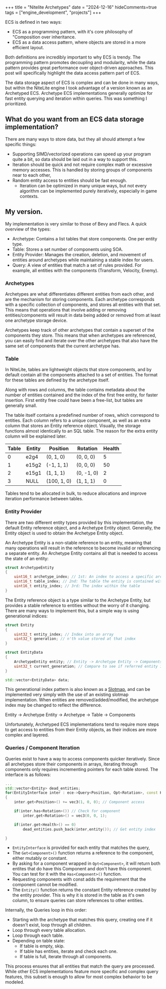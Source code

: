 +++
title = "Nitelite Archetypes"
date = "2024-12-16"
hideComments=true
tags = ["engine_development", "projects"]
+++ 

ECS is defined in two ways:
- ECS as a programming pattern, with it's core philosophy of "Composition over inheritance.
- ECS as a data access pattern, where objects are stored in a more efficient layout.

Both definitions are incredibly important to why ECS is trendy. The programming pattern promotes decoupling and modularity, while the data pattern provides great performance over object-driven approaches. This post will specifically highlight the data access pattern part of ECS.

The data storage aspect of ECS is complex and can be done in many ways, but within the NiteLite engine I took advantage of a version known as an Archetyped ECS. Archetype ECS implementations generally optimize for fast entity querying and iteration within queries. This was something I prioritized.

## What do you want from an ECS data storage implementation?

There are many ways to store data, but they all should attempt a few specific things:
- Supporting SIMD/vectorized operations can speed up your program quite a bit, so data should be laid out in a way to support this.
- Iteration should be quick and not require complex math or excessive memory accesses. This is handled by storing groups of components near to each other,
- Random entity access to entities should be fast enough. 
    - Iteration can be optimized in many unique ways, but not every algorithm can be implemented purely iteratively, especially in game contexts. 

## My version.

My implementation is very similar to those of Bevy and Flecs. A quick overview of the types:
- Archetype: Contains a list tables that store components. One per entity type.
- Table: Stores a set number of components using SOA.
- Entity Provider: Manages the creation, deletion, and movement of entities around archetypes while maintaining a stable index for users.
- Query: A view of entities that match a set of rules provided. For example, all entities with the components (Transform, Velocity, Enemy).

### Archetypes

Archetypes are what differentiates different entities from each other, and are the mechanism for storing components. Each archetype corresponds with a specific collection of components, and stores all entities with that set. This means that operations that involve adding or removing entities/components will result in data being added or removed from at least one archetype storage device.

Archetypes keep track of other archetypes that contain a superset of the components they store. This means that when archetypes are referenced, you can easily find and iterate over the other archetypes that also have the same set of components that the current archetype has.

### Table

In NiteLite, tables are lightweight objects that store components, and by default contain all the components attached to a set of entities. The format for these tables are defined by the archetype itself.

Along with rows and columns, the table contains metadata about the number of entities contained and the index of the first free entity, for faster insertion. First entity free could have been a free-list, but tables are generally small.

The table itself contains a predefined number of rows, which correspond to entities. Each column refers to a unique component, as well as an extra column that stores an Entity reference object. Visually, the storage functions almost identically to an SQL table. The reason for the extra entity column will be explained later.

| Table | Entity | Position    | Rotation   | Health |
| ----- | ------ | ----------- | ---------- | ------ |
| 0     | e2g4   | (0, 1, 0)   | (0, 0, 0)  | 5      |
| 1     | e15g2  | (-1, 1, 1)  | (0, 0, 0)  | 50     |
| 2     | e15g1  | (1, 1, 1)   | (0, -1, 0) | 2      |
| 3     | NULL   | (100, 1, 0) | (1, 1, 1)  | 0      |
Tables tend to be allocated in bulk, to reduce allocations and improve iteration performance between tables.

### Entity Provider

There are two different entity types provided by this implementation, the default Entity reference object, and a Archetype Entity object. Generally, the Entity object is used to obtain the Archetype Entity object.

An Archetype Entity is a non-stable reference to an entity, meaning that many operations will result in the reference to become invalid or referencing a separate entity. An Archetype Entity contains all that is needed to access the state of an entity:

```cpp
struct ArchetypeEntity
{
	uint16_t archetype_index; // 1st: An index to access a specific archetype
	uint16_t table_index; // 2nd: The table the entity is contained within
	uint16_t entity_index; // 3rd: The index within the table
}
```

The Entity reference object is a type similar to the Archetype Entity, but provides a stable reference to entities without the worry of it changing. There are many ways to implement this, but a simple way is using generational indices:

```cpp
struct Entity
{
	uint32_t entity_index; // Index into an array
	uint32_t generation; // n'th value stored at that index
}

struct EntityData
{
	ArchetypeEntity entity; // Entity -> Archetype Entity -> Components
	uint32_t current_generation; // Compare to see if referred entity is alive
}

std::vector<EntityData> data;
```

This generational index pattern is also known as a [Slotmap](https://docs.rs/slotmap/latest/slotmap/), and can be implemented very simply with the use of an existing slotmap implementation.  When entities are removed/added/modified, the archetype index may be changed to reflect the difference.

Entity -> Archetype Entity -> Archetype -> Table -> Components

Unfortunately, Archetyped ECS implementations tend to require more steps to get access to entities from their Entity objects, as their indices are more complex and layered.  
### Queries / Component Iteration

Queries exist to have a way to access components quicker iteratively. Since all archetypes store their components in arrays, iterating through components only requires incrementing pointers for each table stored. The interface is as follows:

```cpp
...
std::vector<Entity> dead_entities;
for(EntityInterface inter : ece->Query<Position, Opt<Rotation>, const Health>())
{
	inter.get<Position>() += vec3(1, 0, 0); // Component access

	if(inter.has<Rotation>()) // Check for component
		inter,get<Rotation>() = vec3(0, 0, 1);

	if(inter.get<Health>() == 0)  
		dead_entities.push_back(inter,entity()); // Get entity index

}
```

- `EntityInterface` is provided for each entity that matches the query,  
- The `Get<Component>()` function returns a reference to the component, either mutably or constant.
- By asking for a component wrapped in `Opt<Component>`, it will return both entites that do have this Component and don't have this component. You can test for it with the `Has<Component>()` function.
- Requesting components with const adds the requirement that the component cannot be modified.
- The `Entity()` function returns the constant Entity reference created by the entity provider. This is why it is stored in the table as it's own column, to ensure queries can store references to other entities.

Internally, the Queries loop in this order:
- Starting with the archetype that matches this query, creating one if it doesn't exist, loop through all children.
- Loop through every table allocation.
- Loop through each table.
- Depending on table state:
	- If table is empty, skip.
	- If table has entities, iterate and check each one.
	- If table is full, iterate through all components.

This process ensures that all entities that match the query are processed. While other ECS implementations feature more specific and complex query features, this subset is enough to allow for most complex behavior to be modeled.